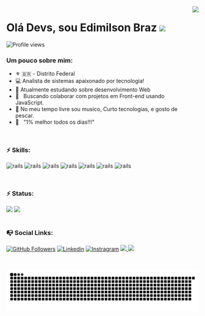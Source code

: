 <img align="right" height="590em" src="https://raw.githubusercontent.com/gist/edimilsonbraz/d0bb33ff4a19467b20f1734ec46422a8/raw/e6399b91099e0840f133668c485381bf9e2e144d/githubcard.svg"/>

# Olá Devs, sou Edimilson Braz <img src="https://raw.githubusercontent.com/kaueMarques/kaueMarques/master/hi.gif" width="30px">


<p align="left"> <img src="https://komarev.com/ghpvc/?username=edimilsonbraz&color=yellow" alt="Profile views" /> </p>

### Um pouco sobre mim:
* :fleur_de_lis: 🇧🇷 - Distrito Federal
* :computer: Analista de sistemas apaixonado por tecnologia!
* 🚀 Atualmente estudando sobre desenvolvimento Web
* :purple_heart: &nbsp; Buscando colaborar com projetos em Front-end usando JavaScript.
* 🎸 No meu tempo livre sou musico, Curto tecnologias, e gosto de pescar.
* :battery: &nbsp; "1% melhor todos os dias!!!"

<br>

### :zap: Skills:
<img src="https://cdn.jsdelivr.net/gh/devicons/devicon/icons/html5/html5-original-wordmark.svg" alt="rails" width="80" height="80" style="max-width:100%;"></img>
<img src="https://cdn.jsdelivr.net/gh/devicons/devicon/icons/css3/css3-original-wordmark.svg" alt="rails" width="80" height="80" style="max-width:100%;"></img>
<img src="https://cdn.jsdelivr.net/gh/devicons/devicon/icons/nodejs/nodejs-original.svg" alt="rails" width="80" height="80" style="max-width:100%;"></img>
<img src="https://cdn.jsdelivr.net/gh/devicons/devicon/icons/nodejs/nodejs-plain-wordmark.svg" alt="rails" width="80" height="80" style="max-width:100%;"></img>
<img src="https://cdn.jsdelivr.net/gh/devicons/devicon/icons/postgresql/postgresql-original-wordmark.svg" alt="rails" width="80" height="80" style="max-width:100%;"></img>
<img src="https://cdn.jsdelivr.net/gh/devicons/devicon/icons/mysql/mysql-original-wordmark.svg" alt="rails" width="80" height="80" style="max-width:100%;"></img>
<img src="https://cdn.jsdelivr.net/gh/devicons/devicon/icons/git/git-original-wordmark.svg" alt="rails" width="80" height="80" style="max-width:100%;"></img>

<br>

### :zap: Status:
<div align="">
<img height="160em" src="https://github-readme-stats.vercel.app/api?username=EdimilsonBraz&show_icons=true&theme=chartreuse-dark"/>
<img height="160em" src="https://github-readme-stats.vercel.app/api/top-langs/?username=edimilsonbraz&layout=compact&theme=chartreuse-dark"/>
</div>

<br>

### :mailbox_with_no_mail: Social Links: 
[![GitHub Followers](https://img.shields.io/github/followers/edimilsonbraz?style=for-the-badge&logo=Github&Color=white)](https://github.com/edimilsonbraz)
[![Linkedin](https://img.shields.io/badge/LinkedIn-0077B5?style=for-the-badge&logo=linkedin&logoColor=white)](https://linkedin.com/in/edimilsonbraz)
[![Instragram](https://img.shields.io/badge/Instagram-E4405F?style=for-the-badge&logo=instagram&logoColor=white)](https://instagram.com/eddiguitar)
<a href="https://discord.com/app" target="_blank">
  <img src="https://img.shields.io/badge/edimilsonbraz%8808-%237289DA.svg?style=for-the-badge&logo=discord&logoColor=white"/>
</a>
<a href="mailto:edimilson.gt8@gmail.com" target="_blank">
  <img src="https://img.shields.io/badge/Email_me-D14836?style=for-the-badge&logo=gmail&logoColor=white"/>
</a>

<br>



![Snake animation](https://github.com/edimilsonbraz/edimilsonbraz/blob/output/github-contribution-grid-snake.svg)


  
